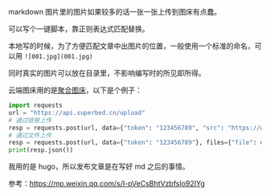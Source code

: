 markdown 图片里的图片如果较多的话一张一张上传到图床有点蠢。

可以写个一键脚本，靠正则表达式匹配替换。

本地写的时候，为了方便匹配文章中出图片的位置，一般使用一个标准的命名，可以用 `![001.jpg](001.jpg)`

同时真实的图片可以放在目录里，不影响编写时的所见即所得。

云端图床用的是[聚合图床](https://www.superbed.cn/help#item=4)，以下是个例子：

```python
import requests
url = "https://api.superbed.cn/upload"
# 通过链接上传
resp = requests.post(url, data={"token": "123456789", "src": "https://ww1.sinaimg.cn/large/005YhI8igy1fv09liyz9nj30qo0hsn0e"})
# 通过文件上传
resp = requests.post(url, data={"token": "123456789"}, files={"file": open("demo.jpg", "rb")})
print(resp.json())
```

我用的是 hugo，所以发布文章是在写好 md 之后的事情。

参考：https://mp.weixin.qq.com/s/I-pVeCsBhtVzbfsIo92IYg